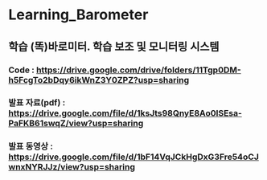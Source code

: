 # Learning_Barometer
학습 (똑)바로미터. 학습 보조 및 모니터링 시스템
---
### Code : https://drive.google.com/drive/folders/11Tgp0DM-h5FcgTo2bDqy6ikWnZ3Y0ZPZ?usp=sharing
### 발표 자료(pdf) : https://drive.google.com/file/d/1ksJts98QnyE8Ao0lSEsa-PaFKB61swqZ/view?usp=sharing
### 발표 동영상 : https://drive.google.com/file/d/1bF14VqJCkHgDxG3Fre54oCJwnxNYRJJz/view?usp=sharing
